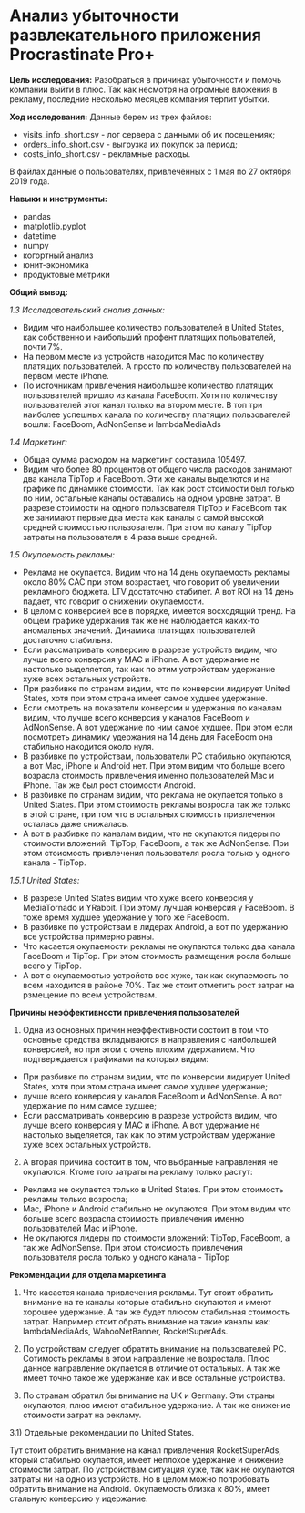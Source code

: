 # Анализ убыточности развлекательного приложения Procrastinate Pro+

**Цель исследования:** Разобраться в причинах убыточности и помочь компании выйти в плюс. Так как несмотря на огромные вложения в рекламу, последние несколько месяцев компания терпит убытки.

**Ход исследования:** Данные берем из трех файлов: 
- visits_info_short.csv - лог сервера с данными об их посещениях; 
- orders_info_short.csv - выгрузка их покупок за период;
- costs_info_short.csv - рекламные расходы. 

В файлах данные о пользователях, привлечённых с 1 мая по 27 октября 2019 года.

**Навыки и инструменты:**

- pandas
- matplotlib.pyplot
- datetime
- numpy
- когортный анализ
- юнит-экономика
- продуктовые метрики

**Общий вывод:**

*1.3 Исследовательский анализ данных:*

- Видим что наибольшее количество пользователей в United States, как собственно и наибольший профент платящих польователей, почти 7%.
- На первом месте из устройств находится Mac по количеству платящих пользователей. А просто по количеству пользователей на первом месте iPhone.
- По источникам привлечения наибольшее количество платящих пользователей пришло из канала FaceBoom. Хотя по количеству пользователей этот канал только на втором месте. В топ три наиболее успешных канала по количеству платящих пользователей вошли: FaceBoom, AdNonSense и lambdaMediaAds

*1.4 Маркетинг:*

- Общая сумма расходом на маркетинг составила 105497.
- Видим что более 80 процентов от общего числа расходов занимают два канала TipTop и FaceBoom. Эти же каналы выделются и на графике по динамике стоимости. Так как рост стоимости был только по ним, остальные каналы оставались на одном уровне затрат. В разрезе стоимости на одного пользователя TipTop и FaceBoom так же занимают первые два места как каналы с самой высокой средней стоимостью пользователя. При этом по каналу TipTop затраты на пользователя в 4 раза выше средней.

*1.5 Окупаемость рекламы:*

- Реклама не окупается. Видим что на 14 день окупаемость рекламы около 80% САС при этом возрастает, что говорит об увеличении рекламного бюджета. LTV достаточно стабилет. А вот ROI на 14 день падает, что говорит о снижении окупаемости.
- В целом с конверсией все в порядке, имеется восходящий тренд. На общем графике удержания так же не наблюдается каких-то аномальных значений. Динамика платящих пользователей достаточно стабильна.
- Если рассматривать конверсию в разрезе устройств видим, что лучше всего конверсия у MAC и iPhone. А вот удержание не настолько выделяется, так как по этим устройствам удержание хуже всех остальных устройств.
- При разбивке по странам видим, что по конверсии лидирует United States, хотя при этом страна имеет самое худшее удержание.
- Если смотреть на показатели конверсии и удержания по каналам видим, что лучше всего конверсия у каналов FaceBoom и AdNonSense. А вот удержание по ним самое худшее. При этом если посмотреть динамику удержания на 14 день для FaceBoom она стабильно находится около нуля.
- В разбивке по устройствам, пользователи РС стабильно окупаются, а вот Мас, iPhone и Android нет. При этом видим что больше всего возрасла стоимость привлечения именно пользователей Мас и iPhone. Так же был рост стоимости Android.
- В разбивке по странам видим, что реклама не окупается только в United States. При этом стоимость рекламы возросла так же только в этой стране, при том что в остальных стоимость привлечения осталась даже снижалась.
- А вот в разбивке по каналам видим, что не окупаются лидеры по стоимости вложений: TipTop, FaceBoom, а так же AdNonSense. При этом стоисмость привлечения пользователя росла только у одного канала - TipTop.

*1.5.1 United States:*

- В разрезе United States видим что хуже всего конверсия у MediaTornado и YRabbit. При этому лучшая конверсия у FaceBoom. В тоже время худшее удержание у того же FaceBoom.
- В разбивке по устройствам в лидерах Android, а вот по удержанию все устройства примерно равны.
- Что касается окупаемости рекламы не окупаются только два канала FaceBoom и TipTop. При этом стоимость размещения росла больше всего у TipTop.
- А вот с окупаемостью устройств все хуже, так как окупаемость по всем находится в районе 70%. Так же стоит отметить рост затрат на рзмещение по всем устройствам.

**Причины неэффективности привлечения пользователей**

1) Одна из основных причин неэффективности состоит в том что основные средства вкладываются в направления с наибольшей конверсией, но при этом с очень плохим удержанием. Что подтверждается графиками на которых видим:
- При разбивке по странам видим, что по конверсии лидирует United States, хотя при этом страна имеет самое худшее удержание;
- лучше всего конверсия у каналов FaceBoom и AdNonSense. А вот удержание по ним самое худшее;
- Если рассматривать конверсию в разрезе устройств видим, что лучше всего конверсия у MAC и iPhone. А вот удержание не настолько выделяется, так как по этим устройствам удержание хуже всех остальных устройств.

2)  А вторая причина состоит в том, что выбранные направления не окупаются. Ктоме того затраты на рекламу только растут:
- Реклама не окупается только в United States. При этом стоимость рекламы только возросла;
- Мас, iPhone и Android стабильно не окупаются. При этом видим что больше всего возрасла стоимость привлечения именно пользователей Мас и iPhone.
- Не окупаются лидеры по стоимости вложений: TipTop, FaceBoom, а так же AdNonSense. При этом стоисмость привлечения пользователя росла только у одного канала - TipTop

**Рекомендации для отдела маркетинга**

1) Что касается канала привлечения рекламы. Тут стоит обратить внимание на те каналы которые стабильно окупаются и имеют хорошее удержание. А так же будет плюсом стабильная стоимость затрат. Например стоит обрать внимание на такие каналы как:
lambdaMediaAds, WahooNetBanner, RocketSuperAds.

2) По устройствам следует обратить внимание на пользователей РС. Сотимость рекламы в этом направление не возростала. Плюс данное направление окупается в отличие от остальных. А так же имеет точно такое же удержание как и все остальные устройства.

3) По странам обратил бы внимание на UK и Germany. Эти страны окупаются, плюс имеют стабильное удержание. А так же снижение стоимости затрат на рекламу.

3.1) Отдельные рекомендации по United States.

Тут стоит обратить внимание на канал привлечения RocketSuperAds, кторый стабильно окупается, имеет неплохое удержание и снижение стоимости затрат.
По устройствам ситуация хуже, так как не окупаются затраты ни на одно из устройств. Но в целом можно попробовать обратить внимание на Android. Окупаемость близка к 80%, имеет стальную конверсию у идержание.